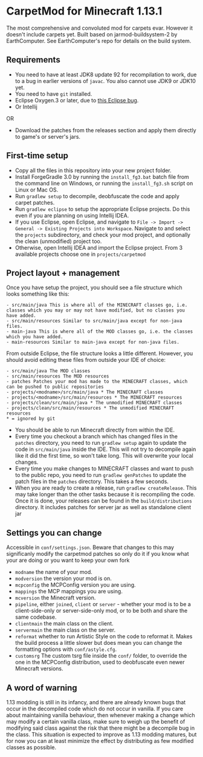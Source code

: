 # CarpetMod for Minecraft 1.13.1
The most comprehensive and convoluted mod for carpets evar. However it doesn't include carpets yet. Built based on jarmod-buildsystem-2 by EarthComputer. See EarthComputer's repo for details on the build system.

## Requirements
- You need to have at least JDK8 update 92 for recompilation to work, due to a bug in earlier versions of `javac`. You also cannot use JDK9 or JDK10 yet.
- You need to have `git` installed.
- Eclipse Oxygen.3 or later, due to [this Eclipse bug](https://bugs.eclipse.org/bugs/show_bug.cgi?id=526911).
- Or Intellij

OR

- Download the patches from the releases section and apply them directly to game's or server's jars.

## First-time setup
- Copy all the files in this repository into your new project folder.
- Install ForgeGradle 3.0 by running the `install_fg3.bat` batch file from the command line on Windows, or running the `install_fg3.sh` script on Linux or Mac OS.
- Run `gradlew setup` to decompile, deobfuscate the code and apply carpet patches.
- Run `gradlew eclipse` to setup the appropriate Eclipse projects. Do this even if you are planning on using Intellij IDEA.
- If you use Eclipse, open Eclipse, and navigate to `File -> Import -> General -> Existing Projects into Workspace`. Navigate to and select the `projects` subdirectory, and check your mod project, and optionally the clean (unmodified) project too.
- Otherwise, open Intellij IDEA and import the Eclipse project. From 3 available projects choose one in `projects/carpetmod`

## Project layout + management
Once you have setup the project, you should see a file structure which looks something like this:
```
- src/main/java This is where all of the MINECRAFT classes go, i.e. classes which you may or may not have modified, but no classes you have added.
- src/main/resources Similar to src/main/java except for non-java files.
- main-java This is where all of the MOD classes go, i.e. the classes which you have added.
- main-resources Similar to main-java except for non-java files.
```
From outside Eclipse, the file structure looks a little different. However, you should avoid editing these files from outside your IDE of choice:
```
- src/main/java The MOD classes
- src/main/resources The MOD resources
- patches Patches your mod has made to the MINECRAFT classes, which can be pushed to public repositories
- projects/<modname>/src/main/java * The MINECRAFT classes
- projects/<modname>/src/main/resources * The MINECRAFT resources
- projects/clean/src/main/java * The unmodified MINECRAFT classes
- projects/clean/src/main/resources * The unmodified MINECRAFT resources
* = ignored by git
```

- You should be able to run Minecraft directly from within the IDE.
- Every time you checkout a branch which has changed files in the `patches` directory, you need to run `gradlew setup` again to update the code in `src/main/java` inside the IDE. This will not try to decompile again like it did the first time, so won't take long. This will overwrite your local changes.
- Every time you make changes to MINECRAFT classes and want to push to the public repo, you need to run `gradlew genPatches` to update the patch files in the `patches` directory. This takes a few seconds.
- When you are ready to create a release, run `gradlew createRelease`. This may take longer than the other tasks because it is recompiling the code. Once it is done, your releases can be found in the `build/distributions` directory. It includes patches for server jar as well as standalone client jar

## Settings you can change
Accessible in `conf/settings.json`. Beware that changes to this may significanly modify the carpetmod patches so only do it if you know what your are doing or you want to keep your own fork
- `modname` the name of your mod.
- `modversion` the version your mod is on.
- `mcpconfig` the MCPConfig version you are using.
- `mappings` the MCP mappings you are using.
- `mcversion` the Minecraft version.
- `pipeline`, either `joined`, `client` or `server` - whether your mod is to be a client-side-only or server-side-only mod, or to be both and share the same codebase.
- `clientmain` the main class on the client.
- `servermain` the main class on the server.
- `reformat` whether to run Artistic Style on the code to reformat it. Makes the build process a little slower but does mean you can change the formatting options with `conf/astyle.cfg`.
- `customsrg` The custom tsrg file inside the `conf/` folder, to override the one in the MCPConfig distribution, used to deobfuscate even newer Minecraft versions.

## A word of warning
1.13 modding is still in its infancy, and there are already known bugs that occur in the decompiled code which do not occur in vanilla. If you care about maintaining vanilla behaviour, then whenever making a change which may modify a certain vanilla class, make sure to weigh up the benefit of modifying said class against the risk that there might be a decompile bug in the class. This situation is expected to improve as 1.13 modding matures, but for now you can at least minimize the effect by distributing as few modified classes as possible.
